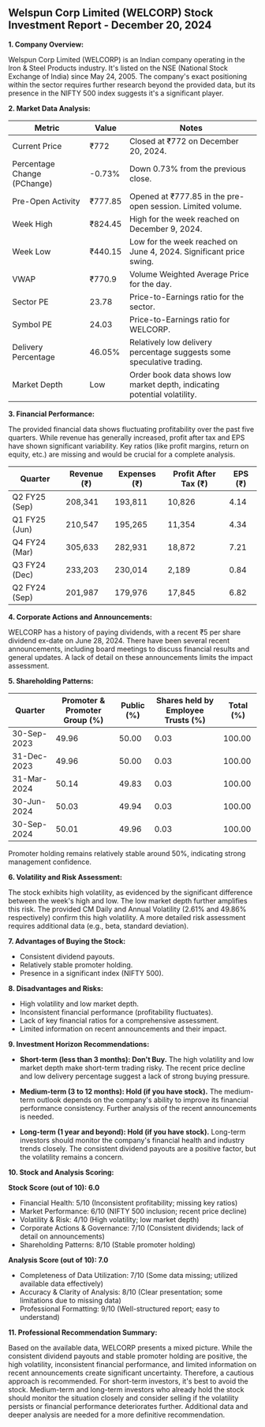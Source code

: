 ## Welspun Corp Limited (WELCORP) Stock Investment Report - December 20, 2024

**1. Company Overview:**

Welspun Corp Limited (WELCORP) is an Indian company operating in the Iron & Steel Products industry.  It's listed on the NSE (National Stock Exchange of India) since May 24, 2005.  The company's exact positioning within the sector requires further research beyond the provided data, but its presence in the NIFTY 500 index suggests it's a significant player.

**2. Market Data Analysis:**

| Metric                     | Value          | Notes                                                              |
|-----------------------------|-----------------|----------------------------------------------------------------------|
| Current Price               | ₹772            | Closed at ₹772 on December 20, 2024.                               |
| Percentage Change (PChange) | -0.73%          | Down 0.73% from the previous close.                                  |
| Pre-Open Activity          | ₹777.85         | Opened at ₹777.85 in the pre-open session.  Limited volume.        |
| Week High                    | ₹824.45         | High for the week reached on December 9, 2024.                       |
| Week Low                     | ₹440.15         | Low for the week reached on June 4, 2024.  Significant price swing. |
| VWAP                        | ₹770.9          | Volume Weighted Average Price for the day.                           |
| Sector PE                   | 23.78           | Price-to-Earnings ratio for the sector.                             |
| Symbol PE                   | 24.03           | Price-to-Earnings ratio for WELCORP.                               |
| Delivery Percentage         | 46.05%          | Relatively low delivery percentage suggests some speculative trading. |
| Market Depth                | Low              | Order book data shows low market depth, indicating potential volatility.|


**3. Financial Performance:**

The provided financial data shows fluctuating profitability over the past five quarters.  While revenue has generally increased, profit after tax and EPS have shown significant variability.  Key ratios (like profit margins, return on equity, etc.) are missing and would be crucial for a complete analysis.

| Quarter      | Revenue (₹) | Expenses (₹) | Profit After Tax (₹) | EPS (₹) |
|--------------|-------------|-------------|-----------------------|---------|
| Q2 FY25 (Sep) | 208,341     | 193,811     | 10,826                 | 4.14    |
| Q1 FY25 (Jun) | 210,547     | 195,265     | 11,354                 | 4.34    |
| Q4 FY24 (Mar) | 305,633     | 282,931     | 18,872                 | 7.21    |
| Q3 FY24 (Dec) | 233,203     | 230,014     | 2,189                  | 0.84    |
| Q2 FY24 (Sep) | 201,987     | 179,976     | 17,845                 | 6.82    |


**4. Corporate Actions and Announcements:**

WELCORP has a history of paying dividends, with a recent ₹5 per share dividend ex-date on June 28, 2024.  There have been several recent announcements, including board meetings to discuss financial results and general updates.  A lack of detail on these announcements limits the impact assessment.

**5. Shareholding Patterns:**

| Quarter      | Promoter & Promoter Group (%) | Public (%) | Shares held by Employee Trusts (%) | Total (%) |
|--------------|-----------------------------|------------|---------------------------------|-----------|
| 30-Sep-2023  | 49.96                        | 50.00      | 0.03                             | 100.00    |
| 31-Dec-2023  | 49.96                        | 50.00      | 0.03                             | 100.00    |
| 31-Mar-2024  | 50.14                        | 49.83      | 0.03                             | 100.00    |
| 30-Jun-2024  | 50.03                        | 49.94      | 0.03                             | 100.00    |
| 30-Sep-2024  | 50.01                        | 49.96      | 0.03                             | 100.00    |

Promoter holding remains relatively stable around 50%, indicating strong management confidence.

**6. Volatility and Risk Assessment:**

The stock exhibits high volatility, as evidenced by the significant difference between the week's high and low.  The low market depth further amplifies this risk.  The provided CM Daily and Annual Volatility (2.61% and 49.86% respectively) confirm this high volatility.  A more detailed risk assessment requires additional data (e.g., beta, standard deviation).

**7. Advantages of Buying the Stock:**

* Consistent dividend payouts.
* Relatively stable promoter holding.
* Presence in a significant index (NIFTY 500).

**8. Disadvantages and Risks:**

* High volatility and low market depth.
* Inconsistent financial performance (profitability fluctuates).
* Lack of key financial ratios for a comprehensive assessment.
* Limited information on recent announcements and their impact.


**9. Investment Horizon Recommendations:**

* **Short-term (less than 3 months): Don't Buy.** The high volatility and low market depth make short-term trading risky.  The recent price decline and low delivery percentage suggest a lack of strong buying pressure.

* **Medium-term (3 to 12 months): Hold (if you have stock).**  The medium-term outlook depends on the company's ability to improve its financial performance consistency.  Further analysis of the recent announcements is needed.

* **Long-term (1 year and beyond): Hold (if you have stock).**  Long-term investors should monitor the company's financial health and industry trends closely.  The consistent dividend payouts are a positive factor, but the volatility remains a concern.


**10. Stock and Analysis Scoring:**

**Stock Score (out of 10): 6.0**

* Financial Health: 5/10 (Inconsistent profitability; missing key ratios)
* Market Performance: 6/10 (NIFTY 500 inclusion; recent price decline)
* Volatility & Risk: 4/10 (High volatility; low market depth)
* Corporate Actions & Governance: 7/10 (Consistent dividends; lack of detail on announcements)
* Shareholding Patterns: 8/10 (Stable promoter holding)

**Analysis Score (out of 10): 7.0**

* Completeness of Data Utilization: 7/10 (Some data missing; utilized available data effectively)
* Accuracy & Clarity of Analysis: 8/10 (Clear presentation; some limitations due to missing data)
* Professional Formatting: 9/10 (Well-structured report; easy to understand)


**11. Professional Recommendation Summary:**

Based on the available data, WELCORP presents a mixed picture.  While the consistent dividend payouts and stable promoter holding are positive, the high volatility, inconsistent financial performance, and limited information on recent announcements create significant uncertainty.  Therefore, a cautious approach is recommended.  For short-term investors, it's best to avoid the stock.  Medium-term and long-term investors who already hold the stock should monitor the situation closely and consider selling if the volatility persists or financial performance deteriorates further.  Additional data and deeper analysis are needed for a more definitive recommendation.
